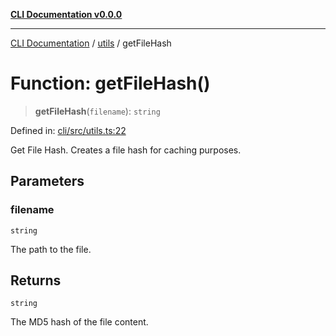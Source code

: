 [**CLI Documentation v0.0.0**](../../README.md)

***

[CLI Documentation](../../modules.md) / [utils](../README.md) / getFileHash

# Function: getFileHash()

> **getFileHash**(`filename`): `string`

Defined in: [cli/src/utils.ts:22](https://github.com/stonemjs/cli/blob/918c4879f2a7715f30d46038936ca1a10bb41202/src/utils.ts#L22)

Get File Hash.
Creates a file hash for caching purposes.

## Parameters

### filename

`string`

The path to the file.

## Returns

`string`

The MD5 hash of the file content.
